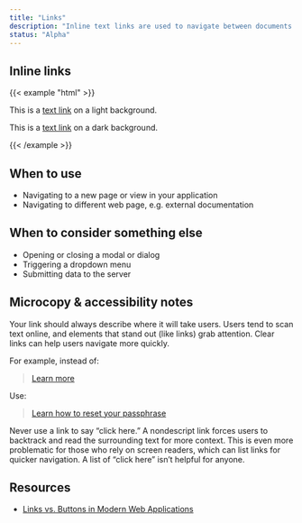 ```yaml
---
title: "Links"
description: "Inline text links are used to navigate between documents (pages)."
status: "Alpha"
---
```


## Inline links
{{< example "html" >}}<p class="m-top-remove">This is a <a href="#0">text link</a> on a light background.</p>
<p class="bg-midnight p-all-sm">This is a <a href="#0">text link</a> on a dark background.</p>
{{< /example >}}

## When to use
- Navigating to a new page or view in your application
- Navigating to different web page, e.g. external documentation

## When to consider something else
- Opening or closing a modal or dialog
- Triggering a dropdown menu
- Submitting data to the server

## Microcopy & accessibility notes
Your link should always describe where it will take users. Users tend to scan text online, and elements that stand out (like links) grab attention. Clear links can help users navigate more quickly.

For example, instead of:
> [Learn more](https://kb.iu.edu/d/ataz)

Use:
> [Learn how to reset your passphrase](https://kb.iu.edu/d/ataz)

Never use a link to say “click here.” A nondescript link forces users to backtrack and read the surrounding text for more context. This is even more problematic for those who rely on screen readers, which can list links for quicker navigation. A list of “click here” isn’t helpful for anyone.

## Resources
- [Links vs. Buttons in Modern Web Applications](https://marcysutton.com/links-vs-buttons-in-modern-web-applications/)
